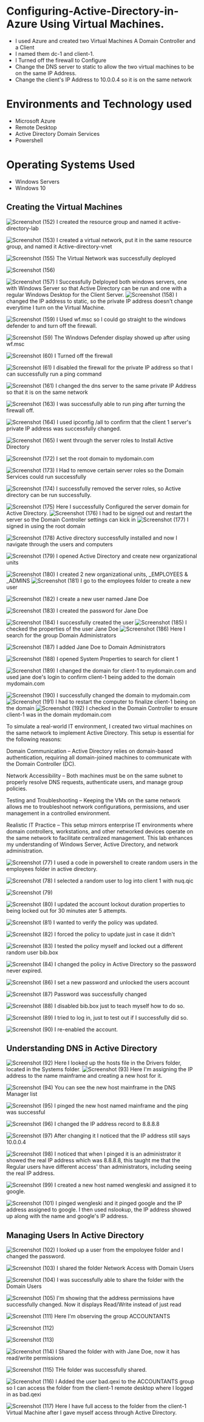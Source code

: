 # Configuring-Active-Directory-in-Azure Using Virtual Machines.

- I used Azure and created two Virtual Machines A Domain Controller and a Client 
- I named them dc-1 and client-1. 
- I Turned off the firewall to Configure
- Change the DNS server to static to allow the two virtual machines to be on the same IP Address.
- Change the client's IP Address to 10.0.0.4 so it is on the same network

# Environments and Technology used
 - Microsoft Azure
 - Remote Desktop
 - Active Directory Domain Services
 - Powershell
# Operating Systems Used
 - Windows Servers
 - Windows 10

## Creating the Virtual Machines
![Screenshot (152)](https://github.com/user-attachments/assets/89ce22f0-9d47-4e85-ad8d-8b5f7344cda9)
I created the resource group and named it active-directory-lab

![Screenshot (153)](https://github.com/user-attachments/assets/ff6ea5c5-a816-4e1a-9dd1-01710462ca05)
I created a virtual network, put it in the same resource group, and named it Active-directory-vnet

![Screenshot (155)](https://github.com/user-attachments/assets/41393440-f963-4a13-b605-8e0f0526ca51)
The Virtual Network was successfully deployed

![Screenshot (156)](https://github.com/user-attachments/assets/3cc9db22-3b97-475b-bf0d-47eebec13a6e)

![Screenshot (157)](https://github.com/user-attachments/assets/d48e4312-5cc0-4bcd-b1c9-ea79080ac9a2)
I Successfully Delployed both windows servers, one with Windows Server so that Active Directory can be run and one with a regular Windows Desktop for the Client Server.
![Screenshot (158)](https://github.com/user-attachments/assets/78d81ab8-f4b4-4db1-97cc-96b113047464)
I changed the IP address to static, so the private IP address doesn't change everytime I turn on the Virtual Machine.

![Screenshot (159)](https://github.com/user-attachments/assets/cf8d9a8e-0cdd-433f-8902-b5197d0e37a9)
I Used wf.msc so I could go straight to the windows defender to and turn off the firewall.

![Screenshot (59)](https://github.com/user-attachments/assets/c9c0daa1-9a87-4729-ab22-2314286a89de)
The Windows Defender display showed up after using wf.msc

![Screenshot (60)](https://github.com/user-attachments/assets/b71eef45-b6a2-4c4c-8443-1c349711a24f)
I Turned off the firewall

![Screenshot (61)](https://github.com/user-attachments/assets/445eeceb-90dd-408f-aa00-a3967c4af8aa)
I disabled the firewall for the private IP address so that I can successfully run a ping command

![Screenshot (161)](https://github.com/user-attachments/assets/de3208ed-b375-4283-a8a6-b3c8e7f3767f)
I changed the dns server to the same private IP Address so that it is on the same network

![Screenshot (163)](https://github.com/user-attachments/assets/d63dd937-1e42-42a8-a437-00630e4db0fc)
I was successfully able to run ping after turning the firewall off.

![Screenshot (164)](https://github.com/user-attachments/assets/7664a639-1e6e-4d1e-9c88-221f621e5da6)
I used ipconfig /all to confirm that the client 1 server's private IP address was successfully changed.

![Screenshot (165)](https://github.com/user-attachments/assets/6493800c-5119-4ce8-a108-5384ba3df980)
I went through the server roles to Install Active Directory

![Screenshot (172)](https://github.com/user-attachments/assets/b1407e5a-f013-4e87-8bb6-cc97cd4baf67)
I set the root domain to mydomain.com

![Screenshot (173)](https://github.com/user-attachments/assets/50e0559f-fc9c-46f5-bb9d-bef5fc6a7c6a)
I Had to remove certain server roles so the Domain Services could run successfully

![Screenshot (174)](https://github.com/user-attachments/assets/32a15c79-ff7e-4bed-b18f-c37397f512ed)
I successfully removed the server roles, so Active directory can be run successfully.

![Screenshot (175)](https://github.com/user-attachments/assets/14109b0c-1b9d-4f87-b600-ea0956ac7cb8)
Here I successfully Configured the server domain for Active Directory.
![Screenshot (176)](https://github.com/user-attachments/assets/af405da4-7c09-4d85-bcc4-5cfc62e0ab6f)
I had to be signed out and restart the server so the Domain Controller settings can kick in
![Screenshot (177)](https://github.com/user-attachments/assets/aef5eabc-131c-44a2-b530-f987518aed8c)
I signed in using the root domain

![Screenshot (178)](https://github.com/user-attachments/assets/643b8689-ed0c-485d-bfb8-59df4703f2a1)
Active directory successfully installed and now I navigate through the users and computers

![Screenshot (179)](https://github.com/user-attachments/assets/51ddacb8-20be-4112-ae78-9147f286a3d1)
I opened Active Directory and create new organizational units

![Screenshot (180)](https://github.com/user-attachments/assets/a8f68d0b-65d3-47c7-b084-8fe52a55b306)
I created 2 new organizational units, _EMPLOYEES & _ADMINS
![Screenshot (181)](https://github.com/user-attachments/assets/66ea9595-506c-44d8-ae07-5f94ebc2183d)
I go to the employees folder to create a new user

![Screenshot (182)](https://github.com/user-attachments/assets/932f7644-1686-46bf-9050-7fa382ea5be9)
I create a new user named Jane Doe

![Screenshot (183)](https://github.com/user-attachments/assets/63b056f3-d417-4366-8e3d-0a1d48c7df7d)
I created the password for Jane Doe

![Screenshot (184)](https://github.com/user-attachments/assets/104c9558-245b-4286-a1bf-4d901a768987)
I successfully created the user
![Screenshot (185)](https://github.com/user-attachments/assets/b8e3acca-962f-4363-a6e9-ab6bedae9398)
I checked the properties of the user Jane Doe
![Screenshot (186)](https://github.com/user-attachments/assets/6e7287cc-f2eb-42f7-acc7-d678451e55f5)
Here I search for the group Domain Administrators

![Screenshot (187)](https://github.com/user-attachments/assets/7064a608-23c2-4724-a303-aac248367950)
I added Jane Doe to Domain Administrators

![Screenshot (188)](https://github.com/user-attachments/assets/7f95b0c4-84aa-4853-be79-f00c1ef5249b)
I opened System Properties to search for client 1

![Screenshot (189)](https://github.com/user-attachments/assets/d72a7758-6d26-4f05-a582-062e4c910493)
I changed the domain for client-1 to mydomain.com and used jane doe's login to confirm client-1 being added to the domain mydomain.com

![Screenshot (190)](https://github.com/user-attachments/assets/fdde7ec5-ba51-4953-9029-ff2efc66d4af)
I successfully changed the domain to mydomain.com
![Screenshot (191)](https://github.com/user-attachments/assets/a181c7eb-0ac9-484b-a3e8-6596d7111eb5)
I had to restart the computer to finalize client-1 being on the domain
![Screenshot (192)](https://github.com/user-attachments/assets/86a60382-04dd-4391-8e12-8373a4576636)
I checked in the Domain Controller to ensure client-1 was in the domain mydomain.com

To simulate a real-world IT environment, I created two virtual machines on the same network to implement Active Directory. This setup is essential for the following reasons:

Domain Communication – Active Directory relies on domain-based authentication, requiring all domain-joined machines to communicate with the Domain Controller (DC).

Network Accessibility – Both machines must be on the same subnet to properly resolve DNS requests, authenticate users, and manage group policies.

Testing and Troubleshooting – Keeping the VMs on the same network allows me to troubleshoot network configurations, permissions, and user management in a controlled environment.

Realistic IT Practice – This setup mirrors enterprise IT environments where domain controllers, workstations, and other networked devices operate on the same network to facilitate centralized management.
This lab enhances my understanding of Windows Server, Active Directory, and network administration.

![Screenshot (77)](https://github.com/user-attachments/assets/7c6cba63-207d-4bb8-81be-d7a7d1c983b8)
I used a code in powershell to create random users in the employees folder in active directory.

![Screenshot (78)](https://github.com/user-attachments/assets/57bc53b5-4db3-48d5-a260-55d9302cfa5e)
I selected a random user to log into client 1 with nuq.qic

![Screenshot (79)](https://github.com/user-attachments/assets/e2525310-e466-4069-bdc4-56a336c9d83e)



![Screenshot (80)](https://github.com/user-attachments/assets/f46a32c7-d621-4a55-b10b-f89b76d000be)
I updated the account lockout duration properties to being locked out for 30 minutes ater 5 attempts.

![Screenshot (81)](https://github.com/user-attachments/assets/ead10667-0dc0-4459-8798-7ace20cbe5a1)
I wanted to verify the policy was updated.

![Screenshot (82)](https://github.com/user-attachments/assets/11751fff-98f7-446d-bc09-832884a6873a)
I forced the policy to update just in case it didn't

![Screenshot (83)](https://github.com/user-attachments/assets/418d5d11-2f50-49fd-a6b6-5957c8b2858d)
I tested the policy myself and locked out a different random user bib.box

![Screenshot (84)](https://github.com/user-attachments/assets/6a90e0af-5ba2-48e1-bcec-bb029e17e431)
I changed the policy in Active Directory so the password never expired.

![Screenshot (86)](https://github.com/user-attachments/assets/282b6a96-e2e4-4ceb-b5e0-32b179bf6510)
I set a new password and unlocked the users account 


![Screenshot (87)](https://github.com/user-attachments/assets/c3f5424f-b876-44df-92a2-64587c0dc775)
Password was successfully changed

![Screenshot (88)](https://github.com/user-attachments/assets/472d58d6-d931-4b65-a5c0-648849a8de28)
I disabled bib.box just to teach myself how to do so.

![Screenshot (89)](https://github.com/user-attachments/assets/8940b7d1-9748-462e-8bf4-d09a435b1f4b)
I tried to log in, just to test out if I successfully did so.

![Screenshot (90)](https://github.com/user-attachments/assets/99dc2b39-7248-4c35-ba2b-53cffa357e14)
I re-enabled the account.


## Understanding DNS in Active Directory
![Screenshot (92)](https://github.com/user-attachments/assets/b16c24d0-5cb5-4f68-9d0c-55efa1c9e92d)
Here I looked up the hosts file in the Drivers folder, located in the Systems folder.
![Screenshot (93)](https://github.com/user-attachments/assets/2b886c5d-401f-427f-8d0c-9dafc3ed765c)
Here I'm assigning the IP address to the name mainframe and creating a new host for it.

![Screenshot (94)](https://github.com/user-attachments/assets/83856d8b-1b65-42af-8d00-9ad74bf46619)
You can see the new host mainframe in the DNS Manager list

![Screenshot (95)](https://github.com/user-attachments/assets/d8d3a36b-d884-4486-b66f-f125c4af7a8d)
 I pinged the new host named mainframe and the ping was successful

![Screenshot (96)](https://github.com/user-attachments/assets/c6f9f647-e0d0-4004-b9fe-0ac46aa33f49)
I changed the IP address record to 8.8.8.8


![Screenshot (97)](https://github.com/user-attachments/assets/9648882e-283f-43d3-b989-01ebe801e9c9)
After changing it I noticed that the IP address still says 10.0.0.4

![Screenshot (98)](https://github.com/user-attachments/assets/7d72d5cf-ba6a-4f5b-b572-b73ab4600eb8)
I noticed that when I pinged it is an administrator it showed the real IP address which was 8.8.8.8, this taught me that the Regular users have different access' than administrators, including seeing the real IP address.

![Screenshot (99)](https://github.com/user-attachments/assets/e8bf3dbb-449d-48a2-a246-a1cae3bd6fc3)
I created a new host named wengleski and assigned it to google.


![Screenshot (101)](https://github.com/user-attachments/assets/e2f45583-70d7-4f38-8578-219292e733a1)
I pinged wengleski and it pinged google and the IP address assigned to google. I then used nslookup, the IP address showed up along with the name and google's IP address. 

## Managing Users In Active Directory
![Screenshot (102)](https://github.com/user-attachments/assets/720a741a-eb87-4315-bfda-087883fa92ee)
I looked  up a user from the empoloyee folder and I changed the password.


![Screenshot (103)](https://github.com/user-attachments/assets/ed77a490-a928-4105-989e-f0bf43222b93)
I shared the folder Network Access with Domain Users

![Screenshot (104)](https://github.com/user-attachments/assets/8080a4fd-f0b4-44f3-b894-d357fe47a044)
I was successfully able to share the folder with the Domain Users

![Screenshot (105)](https://github.com/user-attachments/assets/9fd46938-7a48-4032-a5eb-1c30e936db91)
I'm showing that the address permissions have successfully changed. Now it displays Read/Write instead of just read

![Screenshot (111)](https://github.com/user-attachments/assets/76dab9a6-af38-4f63-98bd-ca20a8764b37)
Here I'm observing the group ACCOUNTANTS

![Screenshot (112)](https://github.com/user-attachments/assets/114e8dfa-4be4-4502-b573-729dce7fbf76)


![Screenshot (113)](https://github.com/user-attachments/assets/2aeeb788-3faa-4f32-a20c-a5e32fb837b5)

![Screenshot (114)](https://github.com/user-attachments/assets/df69beb4-3930-4fc0-929c-b4373278c912)
I Shared the folder with with Jane Doe, now it has read/write permissions

![Screenshot (115)](https://github.com/user-attachments/assets/4abe5f7d-615c-4679-91d0-7176968c9b0d)
THe folder was successfully shared.

![Screenshot (116)](https://github.com/user-attachments/assets/294ffc9b-bafd-488d-9c4c-45ddac7fc213)
I Added the user bad.qexi to the ACCOUNTANTS group so I can access the folder from the client-1 remote desktop where I logged in as bad.qexi


![Screenshot (117)](https://github.com/user-attachments/assets/82ba3b37-f94e-4b99-a516-5823d94f8ca3)
Here I have full access to the folder from the client-1 Virtual Machine after I gave myself access through Active Directory.
